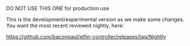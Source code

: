 DO NOT USE THIS ONE for production use

This is the development/experimental version as we make some changes.
You want the most recent reviewed nightly, here:

https://github.com/baconpaul/elfin-controller/releases/tag/Nightly

